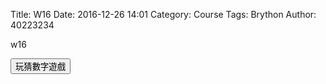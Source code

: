 Title: W16
Date: 2016-12-26 14:01
Category: Course
Tags: Brython
Author: 40223234

w16

<!-- PELICAN_END_SUMMARY -->

<!-- 導入 Brython 標準程式庫 -->

<script type="text/javascript" 
    src="https://cdn.rawgit.com/brython-dev/brython/master/www/src/brython_dist.js">
</script>

<!-- 啟動 Brython -->
<script>
window.onload=function(){
brython(1);
}
</script>

<!-- 以下實際利用  Brython 畫圖 -->
<div id="con"></div>
<script type="text/python3">
from browser import alert
from browser import document
from browser import html
import random
#print("test")
#alert("test")
con1 = document["con"]
# 1.利用亂數模組產生標準答案
標準答案 = random.randint(1,100)

# 2.取得使用者所猜整數 ( 可以使用try except : 防止輸入非整數)
# 3.根據使用者與標準答案比較大小，並且回應提示字串
'''假如使用whlie迴圈,可以在使用者沒有猜對之前繼續輸入
並且累積猜題次數
'''
con1 <= str(標準答案)
'''
try:
    for i in range(1) :
        #con1 <= "test"+"<br/>"
        yourInput=int(input("請輸入一整數唷!!"))
        #con1 <="test"+html.BR()
        output = yourInput + 1
        con1 <= "你輸入整數加上1之後，為" +str(output)
except:
    con1 <= "拜託請輸入整數好嗎87"
'''
def b1(e):
    alert("click")
document["b1"].bind("click",b1)
</script>
<button id="b1">玩猜數字遊戲</button>


